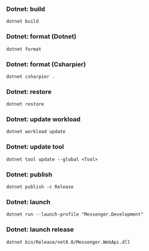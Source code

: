 ### Dotnet: build

`dotnet build`

### Dotnet: format (Dotnet)

`dotnet format`

### Dotnet: format (Csharpier)

`dotnet csharpier .`

### Dotnet: restore

`dotnet restore`

### Dotnet: update workload

`dotnet workload update`

### Dotnet: update tool

`dotnet tool update --global <Tool>`

### Dotnet: publish

`dotnet publish -c Release`

### Dotnet: launch

`dotnet run --launch-profile "Messenger.Development"`

### Dotnet: launch release

`dotnet bin/Release/net8.0/Messenger.WebApi.dll`
